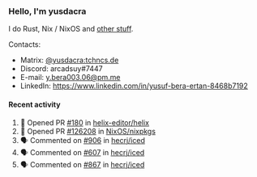 ### Hello, I'm yusdacra

I do Rust, Nix / NixOS and [other stuff](https://yusdacra.gitlab.io/about).

Contacts:
- Matrix: [@yusdacra:tchncs.de](https://matrix.to/#/@yusdacra:tchncs.de)
- Discord: arcadsuy#7447
- E-mail: y.bera003.06@pm.me
- LinkedIn: https://www.linkedin.com/in/yusuf-bera-ertan-8468b7192

#### Recent activity

<!--START_SECTION:activity-->
1. 💪 Opened PR [#180](https://github.com/helix-editor/helix/pull/180) in [helix-editor/helix](https://github.com/helix-editor/helix)
2. 💪 Opened PR [#126208](https://github.com/NixOS/nixpkgs/pull/126208) in [NixOS/nixpkgs](https://github.com/NixOS/nixpkgs)
3. 🗣 Commented on [#906](https://github.com/hecrj/iced/issues/906) in [hecrj/iced](https://github.com/hecrj/iced)
4. 🗣 Commented on [#607](https://github.com/hecrj/iced/issues/607) in [hecrj/iced](https://github.com/hecrj/iced)
5. 🗣 Commented on [#867](https://github.com/hecrj/iced/issues/867) in [hecrj/iced](https://github.com/hecrj/iced)
<!--END_SECTION:activity-->
